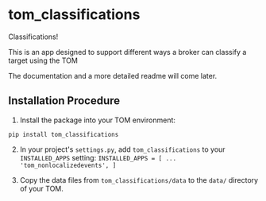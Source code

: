 # tom_classifications

Classifications!

This is an app designed to support different ways a broker can classify a target using the TOM

The documentation and a more detailed readme will come later.


## Installation Procedure

1. Install the package into your TOM environment:

`pip install tom_classifications`

2. In your project's `settings.py`, add `tom_classifications` to your `INSTALLED_APPS` setting:
`INSTALLED_APPS = [
    ...
    'tom_nonlocalizedevents',
]`

3. Copy the data files from `tom_classifications/data` to the `data/` directory of your TOM.
